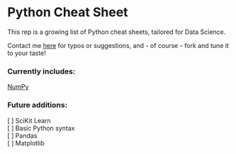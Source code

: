 # Python Cheat Sheet

This rep is a growing list of Python cheat sheets, tailored for Data Science.

Contact me [here](https://twitter.com/JulianGaal) for typos or suggestions, and - of course - fork and tune it to your taste!

### Currently includes:
[NumPy](https://github.com/JulianGaal/python-cheat-sheet/blob/master/numpy.md)

### Future additions: 
[ ] SciKit Learn </br>
[ ] Basic Python syntax </br>
[ ] Pandas </br>
[ ] Matplotlib

